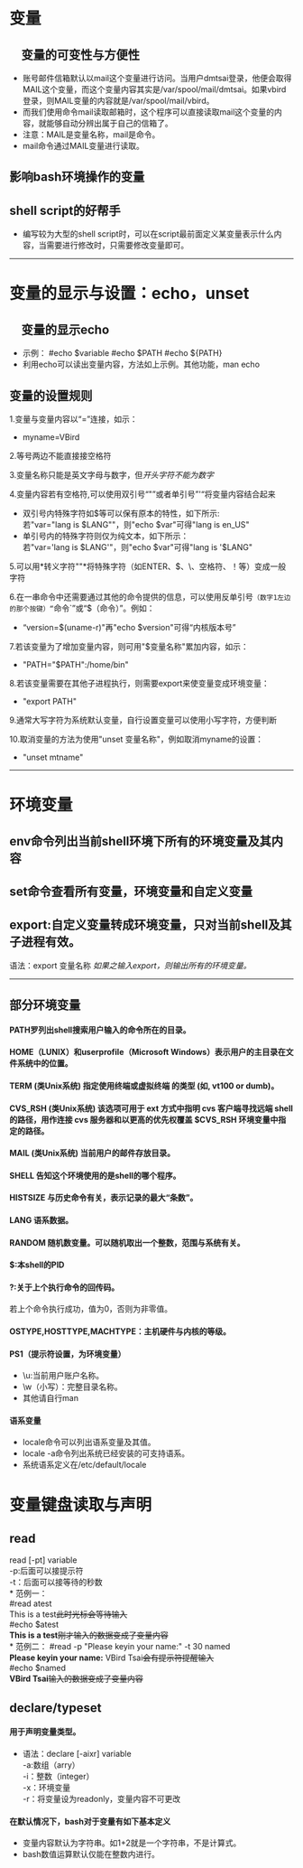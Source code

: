 # 变量
## &emsp;变量的可变性与方便性
* 账号邮件信箱默认以mail这个变量进行访问。当用户dmtsai登录，他便会取得MAIL这个变量，而这个变量内容其实是/var/spool/mail/dmtsai。如果vbird登录，则MAIL变量的内容就是/var/spool/mail/vbird。
* 而我们使用命令mail读取邮箱时，这个程序可以直接读取mail这个变量的内容，就能够自动分辨出属于自己的信箱了。
* 注意：MAIL是变量名称，mail是命令。
* mail命令通过MAIL变量进行读取。
## 影响bash环境操作的变量
## shell script的好帮手
* 编写较为大型的shell script时，可以在script最前面定义某变量表示什么内容，当需要进行修改时，只需要修改变量即可。
* * * * * * *
# 变量的显示与设置：echo，unset
## &emsp;变量的显示echo
* 示例：
	#echo $variable
	#echo $PATH
	#echo ${PATH}
* 利用echo可以读出变量内容，方法如上示例。其他功能，man echo
## 变量的设置规则
1.变量与变量内容以“=”连接，如示：    
   * myname=VBird     

2.等号两边不能直接接空格符      

3.变量名称只能是英文字母与数字，但*开头字符不能为数字*       

4.变量内容若有空格符,可以使用双引号“"”或者单引号”'“将变量内容结合起来    
   * 双引号内特殊字符如$等可以保有原本的特性，如下所示:    
   若"var="lang is $LANG""，则"echo $var"可得"lang is en_US"    
   * 单引号内的特殊字符则仅为纯文本，如下所示：        
   若"var='lang is $LANG'"，则"echo $var"可得"lang is '$LANG"        

5.可以用*转义字符"\"*将特殊字符（如ENTER、$、\、空格符、！等）变成一般字符    

6.在一串命令中还需要通过其他的命令提供的信息，可以使用反单引号`（数字1左边的那个按键）“`命令`”或“$（命令）”。例如：    
   * “version=$(uname-r)"再"echo $version"可得“内核版本号”     

7.若该变量为了增加变量内容，则可用"$变量名称"累加内容，如示：     
* "PATH="$PATH":/home/bin"      

8.若该变量需要在其他子进程执行，则需要export来使变量变成环境变量：    
* "export PATH"                                                   

9.通常大写字符为系统默认变量，自行设置变量可以使用小写字符，方便判断     

10.取消变量的方法为使用"unset 变量名称"，例如取消myname的设置：     
   * "unset mtname"   
********************

# 环境变量
## env命令列出当前shell环境下所有的环境变量及其内容
## set命令查看所有变量，环境变量和自定义变量
## export:自定义变量转成环境变量，只对当前shell及其子进程有效。
   语法：export 变量名称
   *如果之输入export，则输出所有的环境变量。*       
****************
## 部分环境变量
#### PATH罗列出shell搜索用户输入的命令所在的目录。     
#### HOME（LUNIX）和userprofile（Microsoft Windows）表示用户的主目录在文件系统中的位置。    
#### TERM (类Unix系统) 指定使用终端或虚拟终端 的类型 (如, vt100 or dumb)。     
#### CVS_RSH (类Unix系统) 该选项可用于 ext 方式中指明 cvs 客户端寻找远端 shell 的路径，用作连接 cvs 服务器和以更高的优先权覆盖 $CVS_RSH 环境变量中指定的路径。       
#### MAIL (类Unix系统) 当前用户的邮件存放目录。     
#### SHELL 告知这个环境使用的是shell的哪个程序。      
#### HISTSIZE 与历史命令有关，表示记录的最大“条数”。    
#### LANG 语系数据。    
#### RANDOM 随机数变量。可以随机取出一个整数，范围与系统有关。
#### $:本shell的PID
#### ?:关于上个执行命令的回传码。
若上个命令执行成功，值为0，否则为非零值。     
#### OSTYPE,HOSTTYPE,MACHTYPE：主机硬件与内核的等级。
#### PS1（提示符设置，为环境变量）
   * \\u:当前用户账户名称。   
   * \\w（小写）：完整目录名称。   
   * 其他请自行man   
#### 语系变量
   * locale命令可以列出语系变量及其值。          
   * locale -a命令列出系统已经安装的可支持语系。           
   * 系统语系定义在/etc/default/locale    
# 变量键盘读取与声明
## read
   read [-pt] variable   
   -p:后面可以接提示符   
   -t：后面可以接等待的秒数   
      * 范例一：   
         #read atest   
	 This is a test~~此时光标会等待输入~~   
	 #echo $atest   
	 **This is a test**~~刚才输入的数据变成了变量内容~~    
      * 范例二：
         #read -p "Please keyin your name:" -t 30 named      
	 **Please keyin your name:** VBird Tsai~~会有提示符提醒输入~~     
	 #echo $named    
	 **VBird Tsai**~~输入的数据变成了变量内容~~    
## declare/typeset
#### 用于声明变量类型。
* 语法：declare [-aixr] variable        
   -a:数组（arry）               
   -i：整数（integer）    
   -x：环境变量       
   -r：将变量设为readonly，变量内容不可更改    
#### 在默认情况下，bash对于变量有如下基本定义
   * 变量内容默认为字符串。如1+2就是一个字符串，不是计算式。    
   * bash数值运算默认仅能在整数内进行。    
